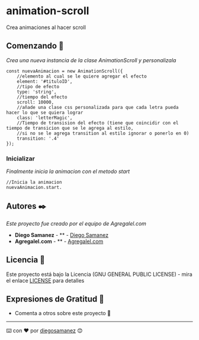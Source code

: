 # animation-scroll

Crea animaciones al hacer scroll

## Comenzando 🚀
_Crea una nueva instancia de la clase AnimationScroll y personalizala_
```
const nuevaAnimacion = new AnimationScroll({
    //elemento al cual se le quiere agregar el efecto
    element: '#tituloID',
    //tipo de efecto
    type: 'string',
    //tiempo del efecto
    scroll: 10000,
    //añade una clase css personalizada para que cada letra pueda hacer lo que se quiera lograr
    class: 'letterMagic',
    //Tiempo de transision del efecto (tiene que coincidir con el tiempo de transicion que se le agrega al estilo,
    //si no se le agrega transition al estilo ignorar o ponerlo en 0)
    transition: '.4'
});
```


### Inicializar 

_Finalmente inicia la animacion con el metodo start_

```
//Inicia la animacion
nuevaAnimacion.start.
```

## Autores ✒️

_Este proyecto fue creado por el equipo de Agregalel.com_

* **Diego Samanez** - ** - [Diego Samanez](https://github.com/diegosamanez)
* **Agregalel.com** - ** - [Agregalel.com](https://agregalel.com)


## Licencia 📄

Este proyecto está bajo la Licencia (GNU GENERAL PUBLIC LICENSE) - mira el enlace [LICENSE](https://github.com/diegosamanez/animation-scroll/blob/master/LICENSE) para detalles

## Expresiones de Gratitud 🎁

* Comenta a otros sobre este proyecto 📢 


---
⌨️ con ❤️ por [diegosamanez](https://github.com/diegosamanez) 😊
